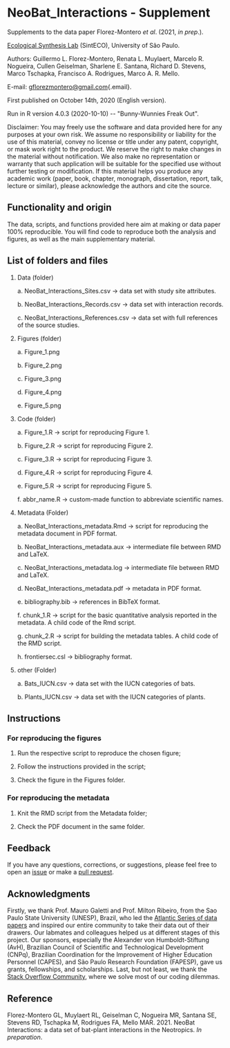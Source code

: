 # NeoBat_Interactions - Supplement

Supplements to the data paper Florez-Montero *et al*. (2021, *in prep*.).

[Ecological Synthesis Lab](https://marcomellolab.wordpress.com) (SintECO), University of São Paulo.

Authors: Guillermo L. Florez-Montero, Renata L. Muylaert, Marcelo R. Nogueira, Cullen Geiselman, Sharlene E. Santana, Richard D. Stevens, Marco Tschapka, Francisco A. Rodrigues, Marco A. R. Mello.

E-mail: [gflorezmontero\@gmail.com](mailto:gflorezmontero@gmail.com){.email}.

First published on October 14th, 2020 (English version).

Run in R version 4.0.3 (2020-10-10) -- "Bunny-Wunnies Freak Out".

Disclaimer: You may freely use the software and data provided here for any purposes at your own risk. We assume no responsibility or liability for the use of this material, convey no license or title under any patent, copyright, or mask work right to the product. We reserve the right to make changes in the material without notification. We also make no representation or warranty that such application will be suitable for the specified use without further testing or modification. If this material helps you produce any academic work (paper, book, chapter, monograph, dissertation, report, talk, lecture or similar), please acknowledge the authors and cite the source.

## Functionality and origin

The data, scripts, and functions provided here aim at making or data paper 100% reproducible. You will find code to reproduce both the analysis and figures, as well as the main supplementary material.

## List of folders and files

1.  Data (folder)

    a.  NeoBat_Interactions_Sites.csv -\> data set with study site attributes.

    b.  NeoBat_Interactions_Records.csv -\> data set with interaction records.

    c.  NeoBat_Interactions_References.csv -\> data set with full references of the source studies.

2.  Figures (folder)

    a.  Figure_1.png

    b.  Figure_2.png

    c.  Figure_3.png

    d.  Figure_4.png

    e.  Figure_5.png

3.  Code (folder)

    a.  Figure_1.R -\> script for reproducing Figure 1.

    b.  Figure_2.R -\> script for reproducing Figure 2.

    c.  Figure_3.R -\> script for reproducing Figure 3.

    d.  Figure_4.R -\> script for reproducing Figure 4.

    e.  Figure_5.R -\> script for reproducing Figure 5.

    f.  abbr_name.R -\> custom-made function to abbreviate scientific names.

4.  Metadata (Folder)

    a.  NeoBat_Interactions_metadata.Rmd -\> script for reproducing the metadata document in PDF format.

    b.  NeoBat_Interactions_metadata.aux -\> intermediate file between RMD and LaTeX.

    c.  NeoBat_Interactions_metadata.log -\> intermediate file between RMD and LaTeX.

    d.  NeoBat_Interactions_metadata.pdf -\> metadata in PDF format.

    e.  bibliography.bib -\> references in BibTeX format.

    f.  chunk_1.R -\> script for the basic quantitative analysis reported in the metadata. A child code of the Rmd script.

    g.  chunk_2.R -\> script for building the metadata tables. A child code of the RMD script.

    h.  frontiersec.csl -\> bibliography format.

5.  other (Folder)

    a.  Bats_IUCN.csv -\> data set with the IUCN categories of bats.

    b.  Plants_IUCN.csv -\> data set with the IUCN categories of plants.

## Instructions

### For reproducing the figures

1.  Run the respective script to reproduce the chosen figure;

2.  Follow the instructions provided in the script;

3.  Check the figure in the Figures folder.

### For reproducing the metadata

1.  Knit the RMD script from the Metadata folder;

2.  Check the PDF document in the same folder.

## Feedback

If you have any questions, corrections, or suggestions, please feel free to open an [issue](https://github.com/gflorezm/NeoBat_Interactions/issues) or make a [pull request](https://github.com/gflorezm/NeoBat_Interactions/pulls).

## Acknowledgments

Firstly, we thank Prof. Mauro Galetti and Prof. Milton Ribeiro, from the Sao Paulo State University (UNESP), Brazil, who led the [Atlantic Series of data papers](https://esajournals.onlinelibrary.wiley.com/doi/toc/10.1002/(ISSN)1939-9170.AtlanticPapers) and inspired our entire community to take their data out of their drawers. Our labmates and colleagues helped us at different stages of this project. Our sponsors, especially the Alexander von Humboldt-Stiftung (AvH), Brazilian Council of Scientific and Technological Development (CNPq), Brazilian Coordination for the Improvement of Higher Education Personnel (CAPES), and São Paulo Research Foundation (FAPESP), gave us grants, fellowships, and scholarships. Last, but not least, we thank the [Stack Overflow Community](https://stackoverflow.com), where we solve most of our coding dilemmas.

## Reference

Florez-Montero GL, Muylaert RL, Geiselman C, Nogueira MR, Santana SE, Stevens RD, Tschapka M, Rodrigues FA, Mello MAR. 2021. NeoBat Interactions: a data set of bat-plant interactions in the Neotropics. *In preparation*.
